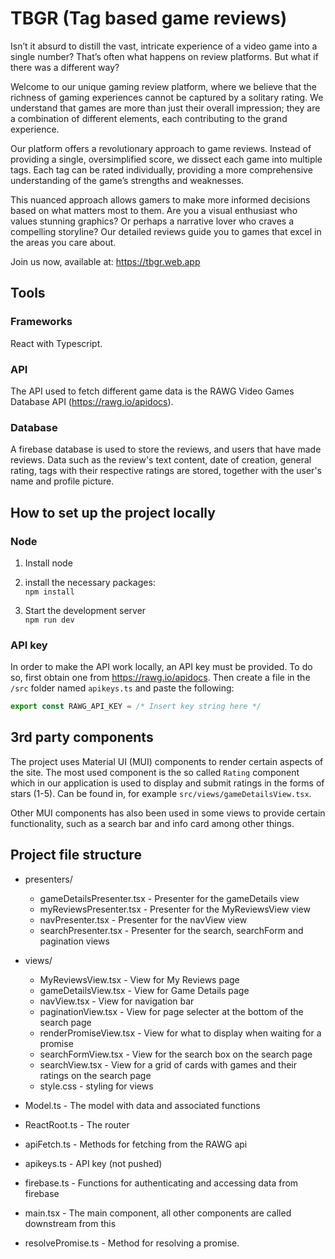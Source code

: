 # TBGR (Tag based game reviews)

Isn’t it absurd to distill the vast, intricate experience of a video game into a single number? That’s often what happens on review platforms. But what if there was a different way?

Welcome to our unique gaming review platform, where we believe that the richness of gaming experiences cannot be captured by a solitary rating. We understand that games are more than just their overall impression; they are a combination of different elements, each contributing to the grand experience.

Our platform offers a revolutionary approach to game reviews. Instead of providing a single, oversimplified score, we dissect each game into multiple tags. Each tag can be rated individually, providing a more comprehensive understanding of the game’s strengths and weaknesses.

This nuanced approach allows gamers to make more informed decisions based on what matters most to them. Are you a visual enthusiast who values stunning graphics? Or perhaps a narrative lover who craves a compelling storyline? Our detailed reviews guide you to games that excel in the areas you care about.

Join us now, available at: https://tbgr.web.app

## Tools

### Frameworks
React with Typescript.

### API
The API used to fetch different game data is the RAWG Video Games Database API (https://rawg.io/apidocs).

### Database
A firebase database is used to store the reviews, and users that have made reviews. Data such as the review's text content, date of creation, general rating, tags with their respective ratings are stored, together with the user's name and profile picture. 

## How to set up the project locally

### Node
1. Install node

2. install the necessary packages: <br>
`npm install`

3. Start the development server <br>
`npm run dev`

### API key
In order to make the API work locally, an API key must be provided. To do so, first obtain one from https://rawg.io/apidocs. Then create a file in the `/src` folder named `apikeys.ts` and paste the following:
```typescript
export const RAWG_API_KEY = /* Insert key string here */
```

## 3rd party components

The project uses Material UI (MUI) components to render certain aspects of the site. The most used component is the so called `Rating` component which in our application is used to display and submit ratings in the forms of stars (1-5). Can be found in, for example `src/views/gameDetailsView.tsx`.

Other MUI components has also been used in some views to provide certain functionality, such as a search bar and info card among other things.

## Project file structure
* presenters/ 
    * gameDetailsPresenter.tsx - Presenter for the gameDetails view
    * myReviewsPresenter.tsx - Presenter for the MyReviewsView view
    * navPresenter.tsx - Presenter for the navView view
    * searchPresenter.tsx - Presenter for the search, searchForm and pagination views

* views/	
    * MyReviewsView.tsx - View for My Reviews page
    * gameDetailsView.tsx - View for Game Details page
    * navView.tsx - View for navigation bar
    * paginationView.tsx - View for page selecter at the bottom of the search page
    * renderPromiseView.tsx - View for what to display when waiting for a promise
    * searchFormView.tsx - View for the search box on the search page
    * searchView.tsx - View for a grid of cards with games and their ratings on the search page
    * style.css - styling for views 

* Model.ts - The model with data and associated functions
* ReactRoot.ts - The router
* apiFetch.ts - Methods for fetching from the RAWG api
* apikeys.ts - API key (not pushed)
* firebase.ts - Functions for authenticating and accessing data from firebase
* main.tsx - The main component, all other components are called downstream from this
* resolvePromise.ts - Method for resolving a promise.
